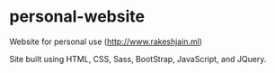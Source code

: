 personal-website
================

Website for personal use (http://www.rakeshjain.ml)

Site built using HTML, CSS, Sass, BootStrap, JavaScript, and JQuery.
